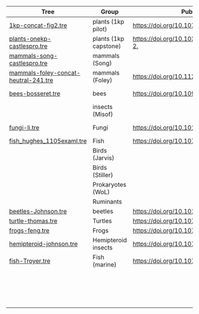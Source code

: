 | Tree                                       | Group  | Publication                             | n   | Comments                                                               |
|--------------------------------------------|--------|-----------------------------------------|-----|------------------------------------------------------------------------|
| [1kp-concat-fig2.tre](1kp-concat-fig2.tre) | plants (1kp pilot) | <https://doi.org/10.1073/pnas.1323926111> | 103 | The `FNA2AA.trim50genes50sites.no3rd.partitioned.gamma.final.tre` tree |
| [plants-onekp-castlespro.tre](plants-onekp-castlespro.tre)| plants (1kp capstone) | <https://doi.org/10.1038/s41586-019-1693-2.> | 1178 |                                                                        |
| [mammals-song-castlespro.tre](mammals-song-castlespro.tre)|  mammals (Song)  |                                         |  36 |                                                                        |
| [mammals-foley-concat-heutral-241.tre](mammals-foley-concat-heutral-241.tre) |  mammals (Foley) |  <https://doi.org/10.1126/science.abl8189> | 241 |                                                                        |
|  [bees-bosseret.tre](bees-bosseret.tre)  |   bees |   <https://doi.org/10.1093/sysbio/syaa097>   |  30 |    CASTLES-pro on the ASTRAL tree from <https://doi.org/10.5061/dryad.z08kprrb6> available on <https://github.com/ytabatabaee/CASTLES-Pro-paper/tree/main/data/biological/bees>                                                      |
|                                            |   insects (Misof) |                                         |     |                                                                        |
|  [fungi-li.tre](fungi-li.tre) | Fungi | <https://doi.org/10.1016/j.cub.2021.01.074>                                         |1672|   `1672taxa_290genes_bb_1.treefile` from <https://figshare.com/articles/dataset/Scripts_and_analyses_used_for_the_fungal_phylogeny/12751736>                                                                 |
| [fish\_hughes\_1105examl.tre](fish_hughes_1105examl.tre) | Fish |    <https://doi.org/10.1073/pnas.1719358115>                                     |    305 | `1105_protein_ExaBayes.tre` from <https://datadryad.org/stash/dataset/doi:10.5061/dryad.5b85783>                                                                      |
|                                            | Birds (Jarvis) |                                         |     |                                                                        |
|                                            | Birds (Stiller) |                                         |     |                                                                        |
|                                            | Prokaryotes (WoL) |                                         |     |                                                                        |
|                                            |  Ruminants |                                         |     |                                                                        |
| [beetles-Johnson.tre](beetles-Johnson.tre)|  beetles | <https://doi.org/10.1016/j.ympev.2018.05.028>                     |  127 |                                                                        |
| [turtle-thomas.tre](turtle-thomas.tre)| Turtles       |    <https://doi.org/10.1073/pnas.2012215118>                                     |  593   |        `turtle.mcc.tre2` from <https://datadryad.org/stash/dataset/doi:10.5061/dryad.jh9w0vt8w>                                                                |
| [frogs-feng.tre](frogs-feng.tre)  |  Frogs  |  <https://doi.org/10.1073/pnas.1704632114>                  | 309 |    `RAxML_309sp.tre` from <https://datadryad.org/stash/dataset/doi:10.5061/dryad.12546>                                                            |
| [hemipteroid-johnson.tre](hemipteroid-johnson.tre) |   Hemipteroid  insects   |  <https://doi.org/10.1073/pnas.1815820115>    | 193 |   `Supplementary_Archive_4_phylogenies_bootstraps/ML_tree_inference_nucleotide_12/bestTreeWithSupport.newick` from   <https://doi.org/10.5061/dryad.t4f4g85>                                                              |
| [fish-Troyer.tre](fish-Troyer.tre) | Fish (marine)  | <https://doi.org/10.1073/pnas.2122486119> | 152    | `SI_Dataset_S6_IQTREE_Best_partition_scheme.part.contree.tre` from   <https://datadryad.org/stash/dataset/doi:10.5061/dryad.z34tmpgfw>                                                                     |
|                                            |        |                                         |     |                                                                        |
|                                            |        |                                         |     |                                                                        |
|                                            |        |                                         |     |                                                                        |
|                                            |        |                                         |     |                                                                        |
|                                            |        |                                         |     |                                                                        |
|                                            |        |                                         |     |                                                                        |
|                                            |        |                                         |     |                                                                        |
|                                            |        |                                         |     |                                                                        |
|                                            |        |                                         |     |                                                                        |
|                                            |        |                                         |     |                                                                        |
|                                            |        |                                         |     |                                                                        |
|                                            |        |                                         |     |                                                                        |
|                                            |        |                                         |     |                                                                        |
|                                            |        |                                         |     |                                                                        |
|                                            |        |                                         |     |                                                                        |
|                                            |        |                                         |     |                                                                        |
|                                            |        |                                         |     |                                                                        |
